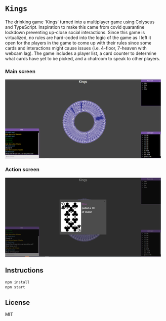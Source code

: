 # `Kings`

The drinking game 'Kings' turned into a multiplayer game using Colyseus and TypeScript. Inspiration to make this came from covid quarantine lockdown preventing up-close social interactions. Since this game is virtualized, no rules are hard-coded into the logic of the game as I left it open for the players in the game to come up with their rules since some cards and interactions might cause issues (i.e. 4-floor, 7-heaven with webcam lag). The game includes a player list, a card counter to determine what cards have yet to be picked, and a chatroom to speak to other players.


### Main screen
![Kings_main](https://github.com/kodycode/Kings/blob/master/screenshot/Kings_main.PNG?raw=true)

### Action screen
![Kings_action](https://github.com/kodycode/Kings/blob/master/screenshot/Kings_action.PNG)

## Instructions

```
npm install
npm start
```

## License

MIT
